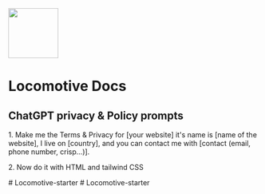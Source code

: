 <img src="https://www.locomotive.it.com/icon.png" style="width: 100px">
<h1>Locomotive Docs</h1>
<h2>
  ChatGPT privacy & Policy prompts
</h2>

  <p>  
  1. Make me the Terms & Privacy for [your website] it's name is [name of the website], I live on [country], and you can contact me with [contact (email, phone    number, crisp...)].
</p>
<p>
  2. Now do it with HTML and tailwind CSS
</p>
# Locomotive-starter
# Locomotive-starter
